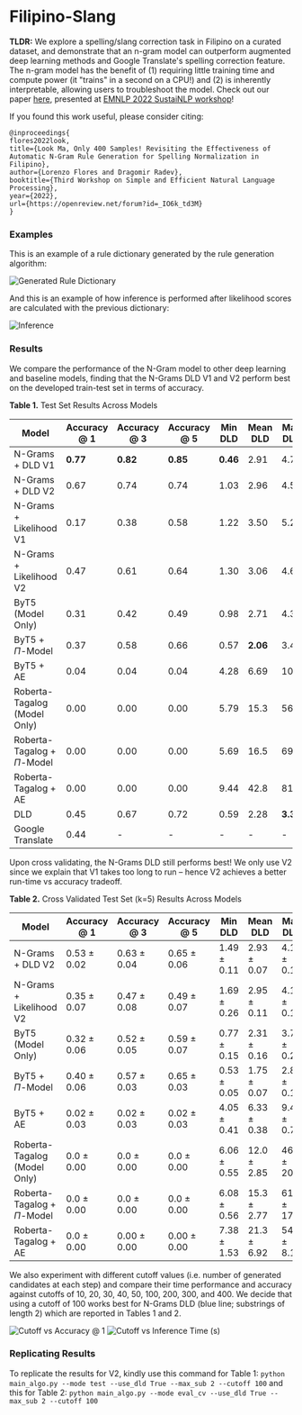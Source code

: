 # Filipino-Slang
<b>TLDR:</b> We explore a spelling/slang correction task in Filipino on a curated dataset, and demonstrate that an n-gram model can outperform augmented deep learning methods and Google Translate's spelling correction feature. The n-gram model has the benefit of (1) requiring little training time and compute power (it "trains" in a second on a CPU!) and (2) is inherently interpretable, allowing users to troubleshoot the model. Check out our paper <a href="https://arxiv.org/abs/2210.02675"> here</a>, presented at <a href="https://sites.google.com/view/sustainlp2022/home">EMNLP 2022 SustaiNLP workshop</a>!

If you found this work useful, please consider citing:
```
@inproceedings{
flores2022look,
title={Look Ma, Only 400 Samples! Revisiting the Effectiveness of Automatic N-Gram Rule Generation for Spelling Normalization in Filipino},
author={Lorenzo Flores and Dragomir Radev},
booktitle={Third Workshop on Simple and Efficient Natural Language Processing},
year={2022},
url={https://openreview.net/forum?id=_IO6k_td3M}
}
```


### Examples

This is an example of a rule dictionary generated by the rule generation algorithm:

![Generated Rule Dictionary](https://anonymous.4open.science/r/Filipino-Slang-414C/results/Example_Dictionary.png)

And this is an example of how inference is performed after likelihood scores are calculated with the previous dictionary:

![Inference](https://anonymous.4open.science/r/Filipino-Slang-414C/results/Example.png)

### Results
We compare the performance of the N-Gram model to other deep learning and baseline models, finding that the N-Grams DLD V1 and V2 perform best on the developed train-test set in terms of accuracy.

<b>Table 1.</b> Test Set Results Across Models

| Model | Accuracy @ 1 | Accuracy @ 3 | Accuracy @ 5 | Min DLD | Mean DLD | Max DLD |
| ----- | ------------ | ------------ | ------------ | ------- | ------- | ------- |
| N-Grams + DLD V1 | <b>0.77</b> |  <b>0.82</b>  |  <b>0.85</b>  |  <b>0.46</b>  | 2.91 | 4.73  |
 | N-Grams + DLD V2     | 0.67 | 0.74 | 0.74 | 1.03 | 2.96 | 4.59  |
 | N-Grams + Likelihood V1 | 0.17 | 0.38 | 0.58 | 1.22 | 3.50 | 5.29  |
 | N-Grams + Likelihood V2 | 0.47 | 0.61 | 0.64 | 1.30 | 3.06 | 4.65  |
| ByT5 (Model Only)                 | 0.31 | 0.42 | 0.49 | 0.98 | 2.71 | 4.38  |
 | ByT5 + $\Pi$-Model   | 0.37 | 0.58 | 0.66 | 0.57 |  <b>2.06</b>  | 3.41  |
 | ByT5 + AE   | 0.04 | 0.04 | 0.04 | 4.28 | 6.69 | 10.2  |
 | Roberta-Tagalog (Model Only)   | 0.00 | 0.00 | 0.00 | 5.79 | 15.3 | 56.7  
 | Roberta-Tagalog + $\Pi$-Model   | 0.00 | 0.00 | 0.00 | 5.69 | 16.5 | 69.2  |
 | Roberta-Tagalog + AE   | 0.00 | 0.00 | 0.00 | 9.44 | 42.8 | 81.7  |
| DLD                  | 0.45 | 0.67 | 0.72 | 0.59 | 2.28 |  <b>3.32</b>   |
 | Google Translate     | 0.44 | -    | -   | -    | -    | -   |   

Upon cross validating, the N-Grams DLD still performs best! We only use V2 since we explain that V1 takes too long to run – hence V2 achieves a better run-time vs accuracy tradeoff.

<b>Table 2.</b> Cross Validated Test Set (k=5) Results Across Models

| Model | Accuracy @ 1 | Accuracy @ 3 | Accuracy @ 5 | Min DLD | Mean DLD | Max DLD |
| ----- | ------------ | ------------ | ------------ | ------- | ------- | ------- |
| N-Grams + DLD V2 | 0.53 ± 0.02 | 0.63 ± 0.04 | 0.65 ± 0.06 | 1.49 ± 0.11 | 2.93 ± 0.07 | 4.18 ± 0.11 |
| N-Grams + Likelihood V2 | 0.35 ± 0.07 | 0.47 ± 0.08 | 0.49 ± 0.07 | 1.69 ± 0.26 | 2.95 ± 0.11 | 4.13 ± 0.16 |
| ByT5 (Model Only) | 0.32 ± 0.06 | 0.52 ± 0.05 | 0.59 ± 0.07 | 0.77 ± 0.15 | 2.31 ± 0.16 | 3.76 ± 0.26 |
| ByT5 + $\Pi$-Model  | 0.40 ± 0.06 | 0.57 ± 0.03 | 0.65 ± 0.03 | 0.53 ± 0.05 | 1.75 ± 0.07 | 2.83 ± 0.12 |
| ByT5 + AE | 0.02 ± 0.03 | 0.02 ± 0.03 | 0.02 ± 0.03 | 4.05 ± 0.41 | 6.33 ± 0.38 | 9.45 ± 0.71 |
| Roberta-Tagalog (Model Only) | 0.0 ± 0.00 | 0.0 ± 0.00 | 0.0 ± 0.00 | 6.06 ± 0.55 | 12.0 ± 2.85 | 46.2 ± 20.0 |
| Roberta-Tagalog + $\Pi$-Model | 0.0 ± 0.00 | 0.0 ± 0.00 | 0.0 ± 0.00 | 6.08 ± 0.56 | 15.3 ± 2.77 | 61.7 ± 17.5 |
| Roberta-Tagalog + AE | 0.0 ± 0.00 | 0.00 ± 0.00 | 0.00 ± 0.00 | 7.38 ± 1.53 | 21.3 ± 6.92 | 54.9 ± 8.10 |

We also experiment with different cutoff values (i.e. number of generated candidates at each step) and compare their time performance and accuracy against cutoffs of 10, 20, 30, 40, 50, 100, 200, 300, and 400. We decide that using a cutoff of 100 works best for N-Grams DLD (blue line; substrings of length 2) which are reported in Tables 1 and 2.

![Cutoff vs Accuracy @ 1](https://anonymous.4open.science/r/Filipino-Slang-414C/results/cutoff_vs_acc.png)
![Cutoff vs Inference Time (s)](https://anonymous.4open.science/r/Filipino-Slang-414C/results/cutoff_vs_time.png)


 ### Replicating Results
 
 To replicate the results for V2, kindly use this command for Table 1:
 ```python main_algo.py --mode test --use_dld True --max_sub 2 --cutoff 100```
and this for Table 2: 
 ```python main_algo.py --mode eval_cv --use_dld True --max_sub 2 --cutoff 100```
